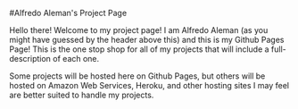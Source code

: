 #Alfredo Aleman's Project Page

Hello there! Welcome to my project page! I am Alfredo Aleman (as you 
might have guessed by the header above this) and this is my Github Pages 
Page! This is the one stop shop for all of my projects that will include 
a full-description of each one.

Some projects will be hosted here on Github Pages, but others will be 
hosted on Amazon Web Services, Heroku, and other hosting sites I may 
feel are better suited to handle my projects.
